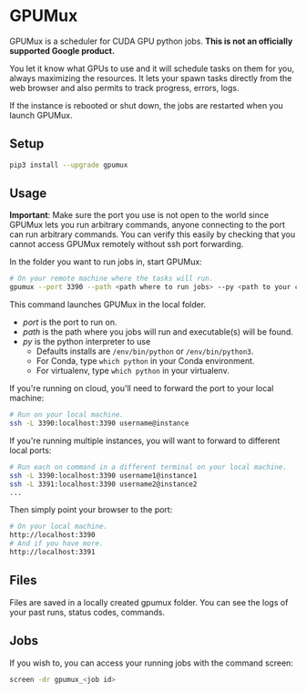 # GPUMux

GPUMux is a scheduler for CUDA GPU python jobs.
**This is not an officially supported Google product.**

You let it know what GPUs to use and it will schedule tasks on them for you, always maximizing
the resources. It lets your spawn tasks directly from the web browser and also permits to track
progress, errors, logs.

If the instance is rebooted or shut down, the jobs are restarted when you launch GPUMux.

## Setup

```bash
pip3 install --upgrade gpumux
```

## Usage

**Important**: Make sure the port you use is not open to the world since GPUMux lets you run
arbitrary commands, anyone connecting to the port can run arbitrary commands. You can verify this
easily by checking that you cannot access GPUMux remotely without ssh port forwarding.


In the folder you want to run jobs in, start GPUMux:

```bash
# On your remote machine where the tasks will run.
gpumux --port 3390 --path <path where to run jobs> --py <path to your custom python>
```

This command launches GPUMux in the local folder.
- *port* is the port to run on.
- *path* is the path where you jobs will run and executable(s) will be found.
- *py* is the python interpreter to use
  - Defaults installs are `/env/bin/python` or `/env/bin/python3`.
  - For Conda, type `which python` in your Conda environment.
  - For virtualenv, type `which python` in your virtualenv.


If you're running on cloud, you'll need to forward the port to your local machine:
```bash
# Run on your local machine.
ssh -L 3390:localhost:3390 username@instance
```

If you're running multiple instances, you will want to forward to different local ports:
```bash
# Run each on command in a different terminal on your local machine.
ssh -L 3390:localhost:3390 username1@instance1
ssh -L 3391:localhost:3390 username2@instance2
...
```

Then simply point your browser to the port:
```bash
# On your local machine.
http://localhost:3390
# And if you have more.
http://localhost:3391
```

## Files

Files are saved in a locally created gpumux folder.
You can see the logs of your past runs, status codes, commands. 

## Jobs

If you wish to, you can access your running jobs with the command screen:
```bash
screen -dr gpumux_<job id>
```
